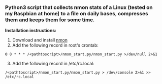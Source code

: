 ### Python3 script that collects nmon stats of a Linux (tested on my Raspbian at home) to a file on daily bases, compresses them and keeps them for some time. ###

**Installation instructions:**
  1. Download and install [nmon](http://nmon.sourceforge.net/)
  2. Add the following record in root's crontab:
  
	0 0 * * * /<pathtoscript>/nmon_start.py/nmon_start.py >/dev/null 2>&1
  
  3. Add the following record in /etc/rc.local:
  
	/<pathtoscript>/nmon_start.py/nmon_start.py > /dev/console 2>&1 >> /etc/rc.local

